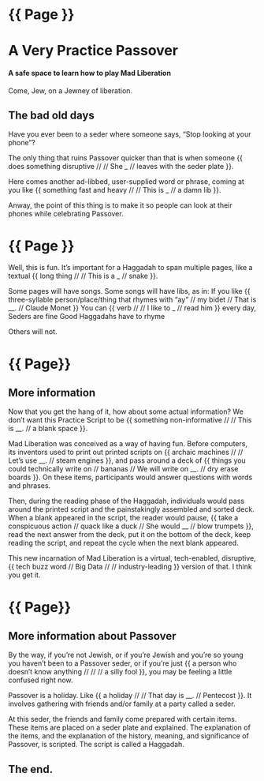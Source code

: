 ﻿# {{ Page }}
# A Very Practice Passover
#### A safe space to learn how to play Mad Liberation
Come, Jew, on a Jewney of liberation.


## The bad old days
Have you ever been to a seder where someone says, “Stop looking at your phone”?


The only thing that ruins Passover quicker than that is when someone {{ does something disruptive //  // She _ // leaves with the seder plate }}.


Here comes another ad-libbed, user-supplied word or phrase, coming at you like {{ something fast and heavy // // This is _ // a damn lib }}.


Anway, the point of this thing is to make it so people can look at their phones while celebrating Passover.
# {{ Page }}
Well, this is fun. It’s important for a Haggadah to span multiple pages, like a textual {{ long thing // // This is a _ // snake }}.


Some pages will have songs. Some songs will have libs, as in:
    If you like
    {{ three-syllable person/place/thing that rhymes with “ay” // my bidet // That is __. // Claude Monet }}
    You can {{ verb // // I like to _ // read him }} every day,
    Seders are fine
    Good Haggadahs have to rhyme


Others will not.
# {{ Page}} 
## More information
Now that you get the hang of it, how about some actual information? We don’t want this Practice Script to be {{ something non-informative // // This is __. // a blank space }}.


Mad Liberation was conceived as a way of having fun. Before computers, its inventors used to print out printed scripts on {{ archaic machines //  // Let’s use __. // steam engines }}, and pass around a deck of {{ things you could technically write on // bananas // We will write on __. // dry erase boards  }}. On these items, participants would answer questions with words and phrases.


Then, during the reading phase of the Haggadah, individuals would pass around the printed script and the painstakingly assembled and sorted deck. When a blank appeared in the script, the reader would pause, {{ take a conspicuous action // quack like a duck // She would __ // blow trumpets }}, read the next answer from the deck, put it on the bottom of the deck, keep reading the script, and repeat the cycle when the next blank appeared.


This new incarnation of Mad Liberation is a virtual, tech-enabled, disruptive, {{ tech buzz word //  Big Data //  // industry-leading }} version of that. I think you get it.
# {{ Page}}
## More information about Passover
By the way, if you’re not Jewish, or if you’re Jewish and you’re so young you haven’t been to a Passover seder, or if you’re just {{ a person who doesn’t know anything // // // a silly fool }}, you may be feeling a little confused right now.


Passover is a holiday. Like {{ a holiday // // That day is __. // Pentecost }}. It involves gathering with friends and/or family at a party called a seder.


At this seder, the friends and family come prepared with certain items. These items are placed on a seder plate and explained. The explanation of the items, and the explanation of the history, meaning, and significance of Passover, is scripted. The script is called a Haggadah.


## The end.